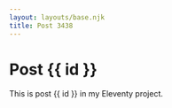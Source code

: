 ```yaml
---
layout: layouts/base.njk
title: Post 3438
---
```


# Post {{ id }}

This is post {{ id }} in my Eleventy project.
